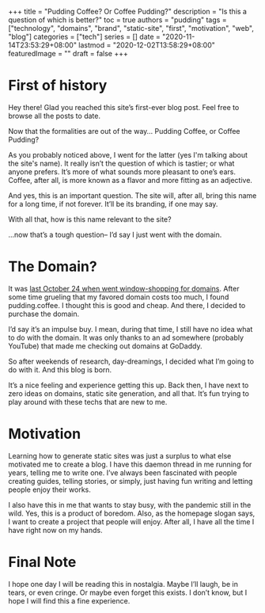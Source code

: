 +++
title = "Pudding Coffee? Or Coffee Pudding?"
description = "Is this a question of which is better?"
toc = true
authors = "pudding"
tags = ["technology", "domains", "brand", "static-site", "first", "motivation", "web", "blog"]
categories = ["tech"]
series = []
date =  "2020-11-14T23:53:29+08:00"
lastmod = "2020-12-02T13:58:29+08:00"
featuredImage = ""
draft = false
+++

# First of history

Hey there! Glad you reached this site’s first-ever blog post. Feel free to browse all the posts to date.

Now that the formalities are out of the way… Pudding Coffee, or Coffee Pudding?

As you probably noticed above, I went for the latter (yes I'm talking about the site's name). It really isn’t the question of which is tastier; or what anyone prefers. It’s more of what sounds more pleasant to one’s ears. Coffee, after all, is more known as a flavor and more fitting as an adjective.

And yes, this is an important question. The site will, after all, bring this name for a long time, if not forever. It’ll be its branding, if one may say.

With all that, how is this name relevant to the site?

…now that’s a tough question– I’d say I just went with the domain.

# The Domain?

It was [last October 24 when went window-shopping for domains](https://twitter.com/kohi_pudding/status/1319694005257433088). After some time grueling that my favored domain costs too much, I found pudding.coffee. I thought this is good and cheap. And there, I decided to purchase the domain.

I’d say it’s an impulse buy. I mean, during that time, I still have no idea what to do with the domain. It was only thanks to an ad somewhere (probably YouTube) that made me checking out domains at GoDaddy. 

So after weekends of research, day-dreamings, I decided what I’m going to do with it. And this blog is born.

It’s a nice feeling and experience getting this up. Back then, I have next to zero ideas on domains, static site generation, and all that. It’s fun trying to play around with these techs that are new to me.

# Motivation

Learning how to generate static sites was just a surplus to what else motivated me to create a blog. I have this daemon thread in me running for years, telling me to write one. I’ve always been fascinated with people creating guides, telling stories, or simply, just having fun writing and letting people enjoy their works.

I also have this in me that wants to stay busy, with the pandemic still in the wild. Yes, this is a product of boredom. Also, as the homepage slogan says, I want to create a project that people will enjoy. After all, I have all the time I have right now on my hands.

# Final Note
I hope one day I will be reading this in nostalgia. Maybe I’ll laugh, be in tears, or even cringe. Or maybe even forget this exists. I don’t know, but I hope I will find this a fine experience.